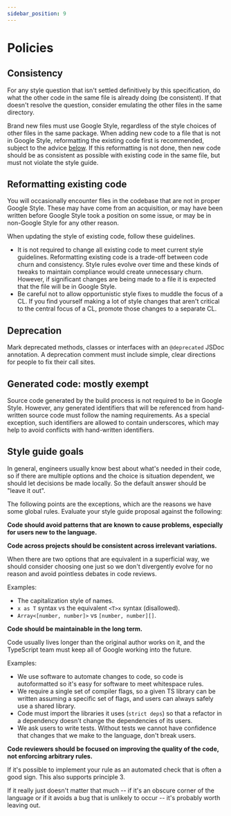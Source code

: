 ```yaml
---
sidebar_position: 9
---
```


# Policies

## Consistency

For any style question that isn't settled definitively by this specification, do what the other code in the same file is already doing (be consistent). If that doesn't resolve the question, consider emulating the other files in the same directory.

Brand new files must use Google Style, regardless of the style choices of other files in the same package. When adding new code to a file that is not in Google Style, reformatting the existing code first is recommended, subject to the advice [below](#reformatting-existing-code). If this reformatting is not done, then new code should be as consistent as possible with existing code in the same file, but must not violate the style guide.

## Reformatting existing code

You will occasionally encounter files in the codebase that are not in proper Google Style. These may have come from an acquisition, or may have been written before Google Style took a position on some issue, or may be in non-Google Style for any other reason.

When updating the style of existing code, follow these guidelines.

- It is not required to change all existing code to meet current style guidelines. Reformatting existing code is a trade-off between code churn and consistency. Style rules evolve over time and these kinds of tweaks to maintain compliance would create unnecessary churn. However, if significant changes are being made to a file it is expected that the file will be in Google Style.
- Be careful not to allow opportunistic style fixes to muddle the focus of a CL. If you find yourself making a lot of style changes that aren't critical to the central focus of a CL, promote those changes to a separate CL.

## Deprecation

Mark deprecated methods, classes or interfaces with an `@deprecated` JSDoc annotation. A deprecation comment must include simple, clear directions for people to fix their call sites.

## Generated code: mostly exempt

Source code generated by the build process is not required to be in Google Style. However, any generated identifiers that will be referenced from hand-written source code must follow the naming requirements. As a special exception, such identifiers are allowed to contain underscores, which may help to avoid conflicts with hand-written identifiers.

## Style guide goals

In general, engineers usually know best about what's needed in their code, so if there are multiple options and the choice is situation dependent, we should let decisions be made locally. So the default answer should be "leave it out".

The following points are the exceptions, which are the reasons we have some global rules. Evaluate your style guide proposal against the following:

**Code should avoid patterns that are known to cause problems, especially for users new to the language.**

**Code across projects should be consistent across irrelevant variations.**

When there are two options that are equivalent in a superficial way, we should consider choosing one just so we don't divergently evolve for no reason and avoid pointless debates in code reviews.

Examples:

- The capitalization style of names.
- `x as T` syntax vs the equivalent `<T>x` syntax (disallowed).
- `Array<[number, number]>` vs `[number, number][]`.

**Code should be maintainable in the long term.**

Code usually lives longer than the original author works on it, and the TypeScript team must keep all of Google working into the future.

Examples:

- We use software to automate changes to code, so code is autoformatted so it's easy for software to meet whitespace rules.
- We require a single set of compiler flags, so a given TS library can be written assuming a specific set of flags, and users can always safely use a shared library.
- Code must import the libraries it uses (`strict deps`) so that a refactor in a dependency doesn't change the dependencies of its users.
- We ask users to write tests. Without tests we cannot have confidence that changes that we make to the language, don't break users.

**Code reviewers should be focused on improving the quality of the code, not enforcing arbitrary rules.**

If it's possible to implement your rule as an automated check that is often a good sign. This also supports principle 3.

If it really just doesn't matter that much -- if it's an obscure corner of the language or if it avoids a bug that is unlikely to occur -- it's probably worth leaving out.
